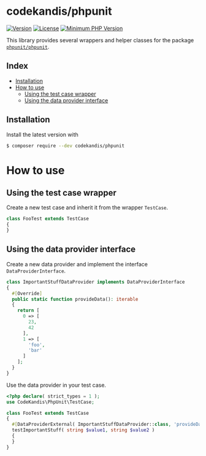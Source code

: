 # codekandis/phpunit

[![Version][xtlink-version-badge]][srclink-changelog]
[![License][xtlink-license-badge]][srclink-license]
[![Minimum PHP Version][xtlink-php-version-badge]][xtlink-php-net]

This library provides several wrappers and helper classes for the package [`phpunit/phpunit`][xtlink-packagist-phpunit-phpunit].

## Index

* [Installation](#installation)
* [How to use](#how-to-use)
  * [Using the test case wrapper](#using-the-test-case-wrapper)
  * [Using the data provider interface](#using-the-data-provider-interface)

## Installation

Install the latest version with

```bash
$ composer require --dev codekandis/phpunit
```

# How to use

## Using the test case wrapper

Create a new test case and inherit it from the wrapper `TestCase`.

```php
class FooTest extends TestCase
{
}
```

## Using the data provider interface

Create a new data provider and implement the interface `DataProviderInterface`.

```php
class ImportantStuffDataProvider implements DataProviderInterface
{
  #[Override]
  public static function provideData(): iterable
  {
    return [
      0 => [
        23,
        42
      ],
      1 => [
        'foo',
        'bar'
      ]
    ];
  }
}
```

Use the data provider in your test case.

```php
<?php declare( strict_types = 1 );
use CodeKandis\PhpUnit\TestCase;

class FooTest extends TestCase
{
  #[DataProviderExternal( ImportantStuffDataProvider::class, 'provideData' )]
  testImportantStuff( string $value1, string $value2 )
  {
  }
}
```



[xtlink-version-badge]: https://img.shields.io/badge/version-5.0.0-blue.svg
[xtlink-license-badge]: https://img.shields.io/badge/license-MIT-yellow.svg
[xtlink-php-version-badge]: https://img.shields.io/badge/php-%3E%3D%208.4-8892BF.svg
[xtlink-php-net]: https://php.net
[xtlink-packagist-phpunit-phpunit]: https://packagist.org/packages/phpunit/phpunit

[srclink-changelog]: ./CHANGELOG.md
[srclink-license]: ./LICENSE
